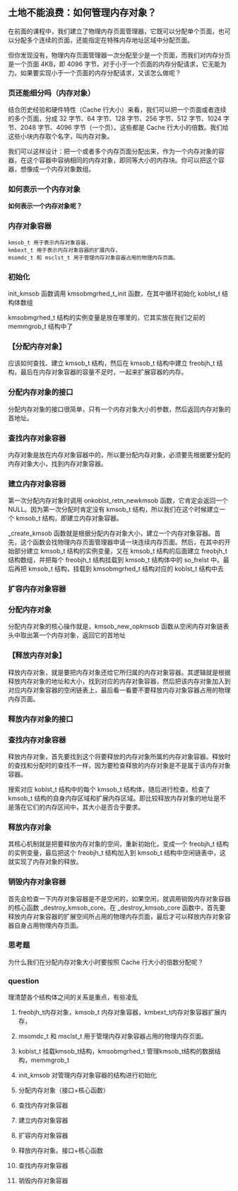## 土地不能浪费：如何管理内存对象？

在前面的课程中，我们建立了物理内存页面管理器，它既可以分配单个页面，也可以分配多个连续的页面，还能指定在特殊内存地址区域中分配页面。

但你发现没有，物理内存页面管理器一次分配至少是一个页面，而我们对内存分页是一个页面 4KB，即 4096 字节。对于小于一个页面的内存分配请求，它无能为力。如果要实现小于一个页面的内存分配请求，又该怎么做呢？

### 页还能细分吗（内存对象）

结合历史经验和硬件特性（Cache 行大小）来看，我们可以把一个页面或者连续的多个页面，分成 32 字节、64 字节、128 字节、256 字节、512 字节、1024 字节、2048 字节、4096 字节（一个页）。这些都是 Cache 行大小的倍数。我们给这些小块内存取个名字，叫内存对象。

我们可以这样设计：把一个或者多个内存页面分配出来，作为一个内存对象的容器，在这个容器中容纳相同的内存对象，即同等大小的内存块。你可以把这个容器，想像成一个内存对象数组。

### 如何表示一个内存对象

**如何表示一个内存对象呢？**

### 内存对象容器

    kmsob_t 用于表示内存对象容器，
    kmbext_t 用于表示内存对象容器的扩展内存，
    msomdc_t 和 msclst_t 用于管理内存对象容器占用的物理内存页面。


### 初始化 

init_kmsob 函数调用 kmsobmgrhed_t_init 函数，在其中循环初始化 koblst_t 结构体数组

kmsobmgrhed_t 结构的实例变量是放在哪里的，它其实放在我们之前的 memmgrob_t 结构中了

### 【分配内存对象】

应该如何查找、建立 kmsob_t 结构，然后在 kmsob_t 结构中建立 freobjh_t 结构，最后在内存对象容器的容量不足时，一起来扩展容器的内存。

### 分配内存对象的接口

分配内存对象的接口很简单，只有一个内存对象大小的参数，然后返回内存对象的首地址。

### 查找内存对象容器

内存对象是放在内存对象容器中的，所以要分配内存对象，必须要先根据要分配的内存对象大小，找到内存对象容器。

### 建立内存对象容器

第一次分配内存对象时调用 onkoblst_retn_newkmsob 函数，它肯定会返回一个 NULL。因为第一次分配时肯定没有 kmsob_t 结构，所以我们在这个时候建立一个 kmsob_t 结构，即建立内存对象容器。

_create_kmsob 函数就是根据分配内存对象大小，建立一个内存对象容器。首先，这个函数会找物理内存页面管理器申请一块连续内存页面。然后，在其中的开始部分建立 kmsob_t 结构的实例变量，又在 kmsob_t 结构的后面建立 freobjh_t 结构数组，并把每个 freobjh_t 结构挂载到 kmsob_t 结构体中的 so_frelst 中。最后再把 kmsob_t 结构，挂载到 kmsobmgrhed_t 结构对应的 koblst_t 结构中去

### 扩容内存对象容器

### 分配内存对象

分配内存对象的核心操作就是，kmsob_new_opkmsob 函数从空闲内存对象链表头中取出第一个内存对象，返回它的首地址

### 【释放内存对象】

释放内存对象，就是要把内存对象还给它所归属的内存对象容器。其逻辑就是根据释放内存对象的地址和大小，找到对应的内存对象容器，然后把该内存对象加入到对应内存对象容器的空闲链表上，最后看一看要不要释放内存对象容器占用的物理内存页面。

### 释放内存对象的接口

### 查找内存对象容器

释放内存对象，首先要找到这个将要释放的内存对象所属的内存对象容器。释放时的查找和分配时的查找不一样，因为要检查释放的内存对象是不是属于该内存对象容器。

搜索对应 koblst_t 结构中的每个 kmsob_t 结构体，随后进行检查，检查了 kmsob_t 结构的自身内存区域和扩展内存区域。即比较释放内存对象的地址是不是落在它们的内存区间中，其大小是否合乎要求。

### 释放内存对象

其核心机制就是把要释放内存对象的空间，重新初始化，变成一个 freobjh_t 结构的实例变量，最后把这个 freobjh_t 结构加入到 kmsob_t 结构中空闲链表中，这就实现了内存对象的释放。

### 销毁内存对象容器

首先会检查一下内存对象容器是不是空闲的，如果空闲，就调用销毁内存对象容器的核心函数 _destroy_kmsob_core。在 _destroy_kmsob_core 函数中，首先要释放内存对象容器的扩展空间所占用的物理内存页面，最后才可以释放内存对象容器自身占用物理内存页面。

### 思考题

为什么我们在分配内存对象大小时要按照 Cache 行大小的倍数分配呢？

### question

理清楚各个结构体之间的关系是重点，有些凌乱

1. freobjh_t内存对象，kmsob_t 内存对象容器，kmbext_t内存对象容器扩展内存，
2. msomdc_t 和 msclst_t 用于管理内存对象容器占用的物理内存页面。
3. koblst_t 挂载kmsob_t结构，kmsobmgrhed_t 管理kmsob_t结构的数据结构，memmgrob_t

4. init_kmsob 对管理内存对象容器的结构进行初始化
5. 分配内存对象（接口+核心函数）
6. 查找内存对象容器
7. 建立内存对象容器
8. 扩容内存对象容器
9. 释放内存对象。接口+核心函数
10. 查找内存对象容器
11. 销毁内存对象容器
